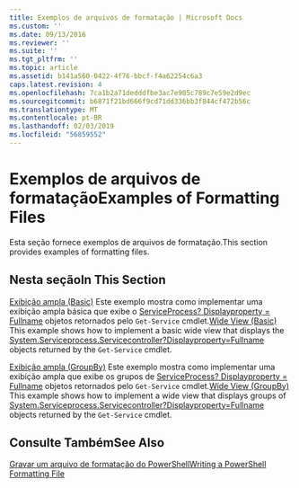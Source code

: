 ```yaml
---
title: Exemplos de arquivos de formatação | Microsoft Docs
ms.custom: ''
ms.date: 09/13/2016
ms.reviewer: ''
ms.suite: ''
ms.tgt_pltfrm: ''
ms.topic: article
ms.assetid: b141a560-0422-4f76-bbcf-f4a62254c6a3
caps.latest.revision: 4
ms.openlocfilehash: 7ca1b2a71dedddfbe3ac7e905c789c7e59e2d9ec
ms.sourcegitcommit: b6871f21bd666f9cd71dd336bb3f844cf472b56c
ms.translationtype: MT
ms.contentlocale: pt-BR
ms.lasthandoff: 02/03/2019
ms.locfileid: "56859552"
---
```

# <a name="examples-of-formatting-files"></a><span data-ttu-id="17d9a-102">Exemplos de arquivos de formatação</span><span class="sxs-lookup"><span data-stu-id="17d9a-102">Examples of Formatting Files</span></span>

<span data-ttu-id="17d9a-103">Esta seção fornece exemplos de arquivos de formatação.</span><span class="sxs-lookup"><span data-stu-id="17d9a-103">This section provides examples of formatting files.</span></span>

## <a name="in-this-section"></a><span data-ttu-id="17d9a-104">Nesta seção</span><span class="sxs-lookup"><span data-stu-id="17d9a-104">In This Section</span></span>

<span data-ttu-id="17d9a-105">[Exibição ampla (Basic)](./wide-view-basic.md) Este exemplo mostra como implementar uma exibição ampla básica que exibe o [ServiceProcess? Displayproperty = Fullname](/dotnet/api/System.ServiceProcess.ServiceController) objetos retornados pelo `Get-Service` cmdlet.</span><span class="sxs-lookup"><span data-stu-id="17d9a-105">[Wide View (Basic)](./wide-view-basic.md) This example shows how to implement a basic wide view that displays the [System.Serviceprocess.Servicecontroller?Displayproperty=Fullname](/dotnet/api/System.ServiceProcess.ServiceController) objects returned by the `Get-Service` cmdlet.</span></span>

<span data-ttu-id="17d9a-106">[Exibição ampla (GroupBy)](./wide-view-groupby.md) Este exemplo mostra como implementar uma exibição ampla que exibe os grupos de [ServiceProcess? Displayproperty = Fullname](/dotnet/api/System.ServiceProcess.ServiceController) objetos retornados pelo `Get-Service` cmdlet.</span><span class="sxs-lookup"><span data-stu-id="17d9a-106">[Wide View (GroupBy)](./wide-view-groupby.md) This example shows how to implement a wide view that displays groups of [System.Serviceprocess.Servicecontroller?Displayproperty=Fullname](/dotnet/api/System.ServiceProcess.ServiceController) objects returned by the `Get-Service` cmdlet.</span></span>

## <a name="see-also"></a><span data-ttu-id="17d9a-107">Consulte Também</span><span class="sxs-lookup"><span data-stu-id="17d9a-107">See Also</span></span>

[<span data-ttu-id="17d9a-108">Gravar um arquivo de formatação do PowerShell</span><span class="sxs-lookup"><span data-stu-id="17d9a-108">Writing a PowerShell Formatting File</span></span>](./writing-a-powershell-formatting-file.md)
